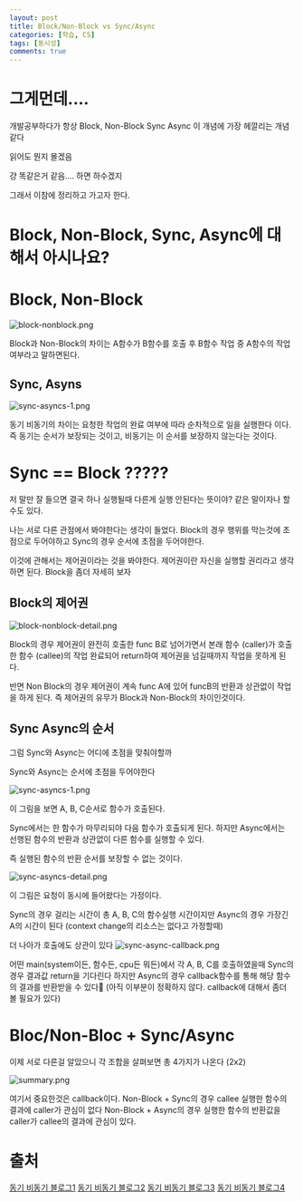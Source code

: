 ```yaml
---
layout: post
title: Block/Non-Block vs Sync/Async
categories: [학습, CS]
tags: [동시성]
comments: true
---
```


# 그게먼데....
개발공부하다가 항상 Block, Non-Block Sync Async 이 개념에 가장 헤깔리는 개념같다

읽어도 뭔지 몰겠음

걍 똑같은거 같음.... 하면 하수겠지

그래서 이참에 정리하고 가고자 한다.
# Block, Non-Block, Sync, Async에 대해서 아시나요?

# Block, Non-Block

![block-nonblock.png](../assets/img/post/2024-10-31/block-nonblock.png)

Block과 Non-Block의 차이는 A함수가 B함수를 호출 후 B함수 작업 중 A함수의 작업여부라고 말하면된다.

## Sync, Asyns

![sync-asyncs-1.png](../assets/img/post/2024-10-31/sync-asyncs-1.png)

동기 비동기의 차이는 요청한 작업의 완료 여부에 따라 순차적으로 일을 실행한다 이다.
즉 동기는 순서가 보장되는 것이고, 비동기는 이 순서를 보장하지 않는다는 것이다.

# Sync == Block ?????
저 말만 잘 들으면 결국 하나 실행될때 다른게 실행 안된다는 뜻이야? 같은 말이자나 할 수도 있다.

나는 서로 다른 관점에서 봐야한다는 생각이 들었다.
Block의 경우 행위를 막는것에 초점으로 두어야하고
Sync의 경우 순서에 초점을 두어야한다.

이것에 관해서는 제어권이라는 것을 봐야한다.
제어권이란 자신을 실행할 권리라고 생각하면 된다.
Block을 좀더 자세히 보자

## Block의 제어권

![block-nonblock-detail.png](../assets/img/post/2024-10-31/block-nonblock-detail.png)

Block의 경우 제어권이 완전히 호출한 func B로 넘어가면서 본래 함수 (caller)가 호출한 함수 (callee)의 작업 완료되어 return하여 제어권을 넘길때까지 작업을 못하게 된다.

반면 Non Block의 경우 제어권이 계속 func A에 있어 funcB의 반환과 상관없이 작업을 하게 된다. 즉 제어권의 유무가 Block과 Non-Block의 차이인것이다.

## Sync Async의 순서
그럼 Sync와 Async는 어디에 초점을 맞춰야할까

Sync와 Async는 순서에 초점을 두어야한다

![sync-asyncs-1.png](../assets/img/post/2024-10-31/sync-asyncs-1.png)

이 그림을 보면 A, B, C순서로 함수가 호출된다.

Sync에서는 한 함수가 마무리되야 다음 함수가 호출되게 된다.
하지만 Async에서는 선행된 함수의 반환과 상관없이 다른 함수를 실행할 수 있다.

즉 실행된 함수의 반환 순서를 보장할 수 없는 것이다.

![sync-asyncs-detail.png](../assets/img/post/2024-10-31/sync-asyncs-detail.png)

이 그림은 요청이 동시에 들어왔다는 가정이다.

Sync의 경우 걸리는 시간이 총 A, B, C의 함수실행 시간이지만
Async의 경우 가장긴 A의 시간이 된다 (context change의 리소스는 없다고 가정할때)

더 나아가 호출에도 상관이 있다
![sync-async-callback.png](../assets/img/post/2024-10-31/sync-async-callback.png)

어떤 main(system이든, 함수든, cpu든 뭐든)에서 각 A, B, C를 호출하였을때
Sync의 경우 결과값 return을 기다린다
하지만 Async의 경우 callback함수를 통해 해당 함수의 결과를 반환받을 수 있다
(아직 이부분이 정확하지 않다. callback에 대해서 좀더 볼 필요가 있다)
# Bloc/Non-Bloc + Sync/Async
이제 서로 다른걸 알았으니 각 조합을 살펴보면 총 4가지가 나온다 (2x2)

![summary.png](../assets/img/post/2024-10-31/summary.png)

여기서 중요한것은 callback이다.
Non-Block + Sync의 경우 callee 실행한 함수의 결과에 caller가 관심이 없다
Non-Block + Async의 경우 실행한 함수의 반환값을 caller가 callee의 결과에 관심이 있다.

# 출처
[동기 비동기 블로그1](https://jh-7.tistory.com/25)
[동기 비동기 블로그2](https://0soo.tistory.com/m/216)
[동기 비동기 블로그3](https://lovethefeel.tistory.com/126)
[동기 비동기 블로그4](https://inpa.tistory.com/entry/%F0%9F%91%A9%E2%80%8D%F0%9F%92%BB-%EB%8F%99%EA%B8%B0%EB%B9%84%EB%8F%99%EA%B8%B0-%EB%B8%94%EB%A1%9C%ED%82%B9%EB%85%BC%EB%B8%94%EB%A1%9C%ED%82%B9-%EA%B0%9C%EB%85%90-%EC%A0%95%EB%A6%AC)
